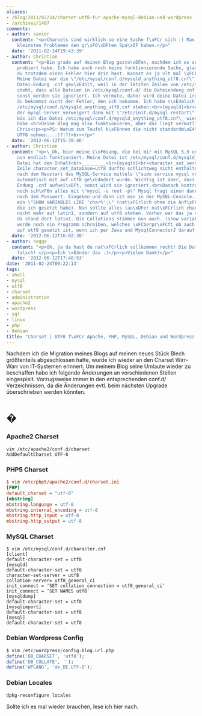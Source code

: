 ```yaml
---
aliases:
- /blog/2011/02/24/charset-utf8-fur-apache-mysql-debian-und-wordpress
- /archives/1487
comments:
- author: savier
  content: "<p>Charsets sind wirklich so eine Sache f\xFCr sich :) Man kann mit den
    kleinsten Problemen den gr\xF6\xDFten Spa\xDF haben.</p>"
  date: '2011-02-24T19:43:39'
- author: Christian
  content: "<p>Bin grade auf deinen Blog gesto\xDFen, nachdem ich es selbst verzweifelt
    probiert habe. Ich habe auch noch keine funktionierende Sache, glaube aber, dass
    du trotzdem einen Fehler hier drin hast. Kannst es ja vlt mal \xFCberpr\xFCfen:
    Meine Datei war die \"/etc/mysql/conf.d/mysqld_anything_utf8.cnf\" ich habe die
    Datei-Endung .cnf gew\xE4hlt, weil in der letzten Zeilen von /etc/mysql/my.cnf
    steht, dass alle Dateien in /etc/mysql/conf.d/ die Dateiendung cnf haben m\xFCssen,
    sonst werden sie ignoriert. Ich vermute, daher wird deine Datei irgnoriert und
    du bekommst nicht den Fehler, den ich bekomme. Ich habe n\xE4mlich in meiner Datei
    /etc/mysql/conf.d/mysqld_anything_utf8.cnf stehen:<br>[mysqld]<br>character_set_database=utf8<br>character_set_server=utf8<br>Und
    der mysql-Server verweigert dann mit \"/etc/init.d/mysql restart\" das starten,
    bis ich die Datei /etc/mysql/conf.d/mysqld_anything_utf8.cnf\_ wieder gel\xF6scht
    habe.<br>Deine Blog mag also funktionieren, aber das liegt vermutlich an was anderem.<br>LG
    Chris</p><p>PS: Warum zum Teufel k\xF6nnen die nicht standardm\xE4\xDFig \xFCberall
    UTF8 nehmen....!?!?!<br></p>"
  date: '2012-06-12T15:39:46'
- author: Christian
  content: "<p>\_Ok, hier meine L\xF6sung, die bei mir mit MySQL 5.5 unter Ubuntu12.04
    nun endlich funktioniert. Meine Datei ist /etc/mysql/conf.d/mysqld_anything_utf8.cnf<br>Die
    Datei hat den Inhalt<br>_________<br>[mysqld]<br>character_set_server=utf8<br>_________<br>Die
    Zeile character_set_database=utf8 durfte schlichtweg nicht enthalten sein, da
    nach dem Neustart des MySQL-Service mittels \"sudo service mysql restart\" character_set_database
    automatisch mit auf utf8 ge\xE4ndert wurde. Wichtig ist aber, dass die Datei die
    Endung .cnf aufwei\xDFt, sonst wird sie ignoriert.<br>Danach kontrolliert man
    noch sch\xF6n alles mit \"mysql -u root -p\" Mysql fragt einen dann nat\xFCrlich
    nach dem Passwort. Eingeben und dann ist man in der MySQL-Console. Dort gibt man
    ein \"SHOW VARIABLES LIKE 'char%';\" (nat\xFCrlich ohne die Anf\xFChrungszeichen,
    die ich gesetzt habe). Nun sollte alles (au\xDFer nat\xFCrlich character_set_filesystem)
    nicht mehr auf latin1, sondern auf utf8 stehen. Vorher war das ja nicht der Fall,
    da stand dort latin1. Die Collations stimmen nun auch. (show variables like 'collation%';)<br>Ich
    werde noch ein Programm schreiben, welches \xFCberpr\xFCft ob auch die Connection
    auf utf8 gesetzt ist, wenn ich per Java und MysqlConnectorJ darauf zugreife.</p>"
  date: '2012-06-12T16:02:38'
- author: noqqe
  content: "<p>Oh, ja da hast du nat\xFCrlich vollkommen recht! Die Dateiendung ist
    falsch! </p><p>Ich \xE4nder das :)</p><p>Vielen Dank!</p>"
  date: '2012-06-12T17:48:53'
date: '2011-02-24T09:22:13'
tags:
- shell
- mysql
- utf8
- charset
- administration
- apache2
- wordpress
- sql
- linux
- php
- debian
title: "Charset | UTF8 f\xFCr Apache, PHP, MySQL, Debian und Wordpress "
---
```


Nachdem ich die Migration meines Blogs auf meinen neues Stück Blech
größtenteils abgeschlossen hatte, wurde ich wieder an den Charset Wirr-Warr
von IT-Systemen erinnert. Um meinem Blog seine Umlaute wieder zu beschaffen
habe ich folgende Änderungen an verschiedenen Stellen eingespielt.
Vorzugsweise immer in den entsprechenden conf.d/ Verzeichnissen, da die
Änderungen evtl. beim nächsten Upgrade überschrieben werden könnten.

# �

### Apache2 Charset

```
vim /etc/apache2/conf.d/charset
AddDefaultCharset UTF-8
```

### PHP5 Charset

``` ini
$ vim /etc/php5/apache2/conf.d/charset.ini
[PHP]
default_charset = "utf-8"
[mbstring]
mbstring.language = utf-8
mbstring.internal_encoding = utf-8
mbstring.http_input = utf-8
mbstring.http_output = utf-8
```

### MySQL Charset

```
$ vim /etc/mysql/conf.d/character.cnf
[client]
default-character-set = utf8
[mysqld]
default-character-set = utf8
character-set-server = utf8
collation-server= utf8_general_ci
init_connect = ‘SET collation_connection = utf8_general_ci’
init_connect = ‘SET NAMES utf8′
[mysqldump]
default-character-set = utf8
[mysqlimport]
default-character-set = utf8
[mysql]
default-character-set = utf8
```

### Debian Wordpress Config

``` php
$ vim /etc/wordpress/config-blog.url.php
define('DB_CHARSET', 'utf8');
define('DB_COLLATE', '');
define('WPLANG', 'de_DE.UTF-8');
```

### Debian Locales

```
dpkg-reconfigure locales
```

Sollte ich es mal wieder brauchen, lese ich hier nach.

